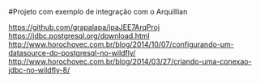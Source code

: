 #Projeto com exemplo de integração com o Arquillian
 
 
 
https://github.com/grapalapa/jpaJEE7ArqProj
https://jdbc.postgresql.org/download.html
http://www.horochovec.com.br/blog/2014/10/07/configurando-um-datasource-do-postgresql-no-wildfly/
http://www.horochovec.com.br/blog/2014/03/27/criando-uma-conexao-jdbc-no-wildfly-8/